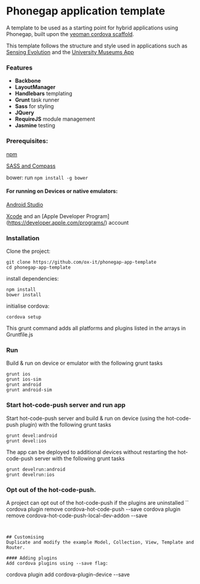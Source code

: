 # Phonegap application template
A template to be used as a starting point for hybrid applications using Phonegap, built upon the [yeoman cordova scaffold](https://github.com/dangeross/generator-cordova).

This template follows the structure and style used in applications such as [Sensing Evolution](https://github.com/ox-it/sensing-evolution) and the [University Museums App](https://github.com/ox-it/uma-client)

### Features
* **Backbone**
* **LayoutManager**
* **Handlebars** templating
* **Grunt** task runner
* **Sass** for styling
* **JQuery**
* **RequireJS** module management
* **Jasmine** testing

### Prerequisites:
[npm](https://node.js.org)

[SASS and Compass](http://thesassway.com/beginner/getting-started-with-sass-and-compass)

bower: run `npm install -g bower`

#### For running on Devices or native emulators:

[Android Studio](https://developer.android.com/studio/index.html)

[Xcode](https://developer.apple.com/xcode/) and an [Apple Developer Program] (https://developer.apple.com/programs/) account 

### Installation

Clone the project:
```
git clone https://github.com/ox-it/phonegap-app-template
cd phonegap-app-template
```
install dependencies:
```
npm install
bower install
```
initialise cordova:
```
cordova setup
```
This grunt command adds all platforms and plugins listed in the arrays in Gruntfile.js

### Run
Build & run on device or emulator with the following grunt tasks
```
grunt ios
grunt ios-sim
grunt android
grunt android-sim
```
### Start hot-code-push server and run app
Start hot-code-push server and build & run on device (using the hot-code-push plugin) with the following grunt tasks
```
grunt devel:android
grunt devel:ios
```

The app can be deployed to additional devices without restarting the hot-code-push server with the following grunt tasks
```
grunt develrun:android
grunt develrun:ios
```

### Opt out of the hot-code-push.
A project can opt out of the hot-code-push if the plugins are uninstalled
``
cordova plugin remove cordova-hot-code-push --save
cordova plugin remove cordova-hot-code-push-local-dev-addon --save
```


## Customising
Duplicate and modify the example Model, Collection, View, Template and Router.

#### Adding plugins
Add cordova plugins using --save flag:
```
cordova plugin add cordova-plugin-device --save
```
